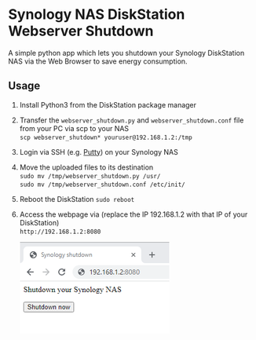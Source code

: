 # Synology NAS DiskStation Webserver Shutdown

A simple python app which lets you shutdown your Synology DiskStation NAS via the Web Browser to save energy consumption.

## Usage

1. Install Python3 from the DiskStation package manager
1. Transfer the `webserver_shutdown.py` and `webserver_shutdown.conf` file from your PC via scp to your NAS<br>
   `scp webserver_shutdown* youruser@192.168.1.2:/tmp`
2. Login via SSH (e.g. [Putty](https://www.chiark.greenend.org.uk/~sgtatham/putty/latest.html)) on your Synology NAS
3. Move the uploaded files to its destination<br>
   `sudo mv /tmp/webserver_shutdown.py /usr/`<br>
   `sudo mv /tmp/webserver_shutdown.conf /etc/init/`
4. Reboot the DiskStation
   `sudo reboot`
5. Access the webpage via (replace the IP 192.168.1.2 with that IP of your DiskStation)<br>
   `http://192.168.1.2:8080`

   ![](img/synology_shutdown_screenshot.png)
